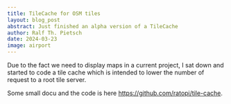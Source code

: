 ```yaml
---
title: TileCache for OSM tiles
layout: blog_post
abstract: Just finished an alpha version of a TileCache
author: Ralf Th. Pietsch
date: 2024-03-23
image: airport
---
```


Due to the fact we need to display maps in a current project, I sat down and started to code a
tile cache which is intended to lower the number of request to a root tile server.

Some small docu and the code is here <a href="https://github.com/ratopi/tile-cache">https://github.com/ratopi/tile-cache</a>.
